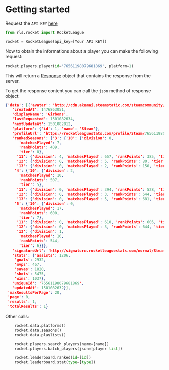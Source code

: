 # Getting started

Request the `API KEY` [here](https://developers.rocketleaguestats.com/)


```python
from rls.rocket import RocketLeague

rocket = RocketLeague(api_key=[Your API KEY])
```

Now to obtain the informations about a player you can make the following request:

```python
rocket.players.player(id='76561198079681869', platform=1)
```

This will return a [Response](http://docs.python-requests.org/en/latest/api/?highlight=response#requests.Response) object that contains the response from the server.

To get the response content you can call the `json` method of response object:

```json
{'data': [{'avatar': 'http://cdn.akamai.steamstatic.com/steamcommunity/public/images/avatars/54/5452c0b1ef1c5fbe3db778665bf728574b916c2b_full.jpg',
   'createdAt': 1476863051,
   'displayName': 'Girbons',
   'lastRequested': 1501082634,
   'nextUpdateAt': 1501082812,
   'platform': {'id': 1, 'name': 'Steam'},
   'profileUrl': 'https://rocketleaguestats.com/profile/Steam/76561198079681869',
   'rankedSeasons': {'3': {'10': {'division': 0,
      'matchesPlayed': 7,
      'rankPoints': 409,
      'tier': 0},
     '11': {'division': 4, 'matchesPlayed': 657, 'rankPoints': 385, 'tier': 4},
     '12': {'division': 0, 'matchesPlayed': 5, 'rankPoints': 80, 'tier': 0},
     '13': {'division': 0, 'matchesPlayed': 2, 'rankPoints': 150, 'tier': 0}},
    '4': {'10': {'division': 2,
      'matchesPlayed': 10,
      'rankPoints': 507,
      'tier': 5},
     '11': {'division': 0, 'matchesPlayed': 394, 'rankPoints': 528, 'tier': 6},
     '12': {'division': 0, 'matchesPlayed': 3, 'rankPoints': 644, 'tier': 0},
     '13': {'division': 0, 'matchesPlayed': 5, 'rankPoints': 681, 'tier': 0}},
    '5': {'10': {'division': 0,
      'matchesPlayed': 17,
      'rankPoints': 600,
      'tier': 7},
     '11': {'division': 0, 'matchesPlayed': 610, 'rankPoints': 605, 'tier': 7},
     '12': {'division': 0, 'matchesPlayed': 3, 'rankPoints': 644, 'tier': 0},
     '13': {'division': 1,
      'matchesPlayed': 10,
      'rankPoints': 544,
      'tier': 6}}},
   'signatureUrl': 'http://signature.rocketleaguestats.com/normal/Steam/76561198079681869.png',
   'stats': {'assists': 1206,
    'goals': 2932,
    'mvps': 467,
    'saves': 1820,
    'shots': 5475,
    'wins': 1037},
   'uniqueId': '76561198079681869',
   'updatedAt': 1501082632}],
 'maxResultsPerPage': 20,
 'page': 0,
 'results': 1,
 'totalResults': 1}
```

Other calls:

```python
    rocket.data.platforms()
    rocket.data.seasons()
    rocket.data.playlists()

    rocket.players.search_players(name=[name])
    rocket.players.batch_players(json=[player list])

    rocket.leaderboard.ranked(id=[id])
    rocket.leaderboard.stat(type=[type])
```
